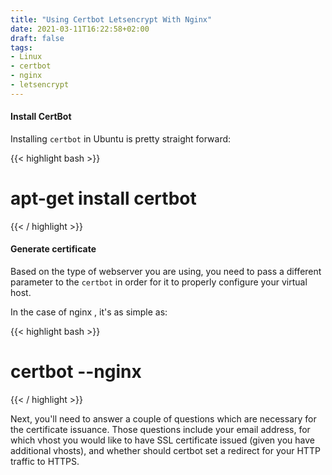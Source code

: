 ```yaml
---
title: "Using Certbot Letsencrypt With Nginx"
date: 2021-03-11T16:22:58+02:00
draft: false
tags:
- Linux
- certbot
- nginx
- letsencrypt
---
```



#### Install CertBot

Installing `certbot` in Ubuntu is pretty straight forward:

{{< highlight bash >}}
# apt-get install certbot
{{< / highlight >}}

#### Generate certificate

Based on the type of webserver you are using, you need to pass a different parameter to the `certbot` in order for it to properly configure your virtual host.

In the case of nginx , it's as simple as:


{{< highlight bash >}}
# certbot --nginx
{{< / highlight >}}

Next, you'll need to answer a couple of questions which are necessary for the certificate issuance. Those questions include your email address, for which vhost you would like to have SSL certificate issued (given you have additional vhosts), and whether should certbot set a redirect for your HTTP traffic to HTTPS.

